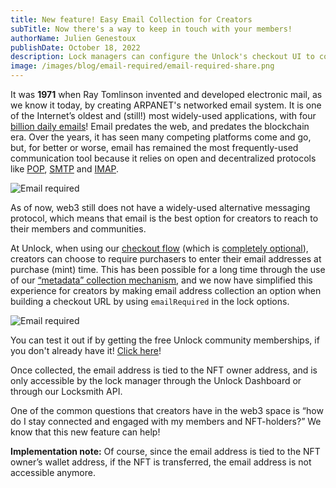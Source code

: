 ```yaml
---
title: New feature! Easy Email Collection for Creators
subTitle: Now there's a way to keep in touch with your members!
authorName: Julien Genestoux
publishDate: October 18, 2022
description: Lock managers can configure the Unlock's checkout UI to collect their member's email addresses.
image: /images/blog/email-required/email-required-share.png
---
```


It was **1971** when Ray Tomlinson invented and developed electronic mail, as we know it today, by creating ARPANET's networked email system. It is one of the Internet’s oldest and (still!) most widely-used applications, with four [billion daily emails](https://blog.hubspot.com/marketing/email-marketing-stats)! Email predates the web, and predates the blockchain era. Over the years, it has seen many competing platforms come and go, but, for better or worse, email has remained the most frequently-used communication tool because it relies on open and decentralized protocols like [POP](https://en.wikipedia.org/wiki/Post_Office_Protocol), [SMTP](https://en.wikipedia.org/wiki/Simple_Mail_Transfer_Protocol) and [IMAP](https://en.wikipedia.org/wiki/Internet_Message_Access_Protocol).

![Email required](/images/blog/email-required/email-required-share.png)

As of now, web3 still does not have a widely-used alternative messaging protocol, which means that email is the best option for creators to reach to their members and communities.

At Unlock, when using our [checkout flow](https://docs.unlock-protocol.com/tools/checkout/) (which is [completely optional](https://docs.unlock-protocol.com/getting-started/unlock-without-frontend)), creators can choose to require purchasers to enter their email addresses at purchase (mint) time. This has been possible for a long time through the use of our [“metadata” collection mechanism](https://docs.unlock-protocol.com/tools/checkout/collecting-metadata), and we now have simplified this experience for creators by making email address collection an option when building a checkout URL by using `emailRequired` in the lock options.

![Email required](/images/blog/email-required/collecting-email.png)

You can test it out if by getting the free Unlock community memberships, if you don't already have it! [Click here](https://app.unlock-protocol.com/checkout?redirectUri=https%3A%2F%2Funlock-protocol.com%2Fblog%2Femail-required&paywallConfig=%7B%22network%22%3A1%2C%22pessimistic%22%3Atrue%2C%22locks%22%3A%7B%220xCE62D71c768aeD7EA034c72a1bc4CF58830D9894%22%3A%7B%22name%22%3A%22Unlock%20Community%22%2C%22network%22%3A100%2C%22emailRequired%22%3Atrue%7D%7D%2C%22icon%22%3A%22https%3A%2F%2Fraw.githubusercontent.com%2Funlock-protocol%2Funlock%2Fmaster%2Fdesign%2Fbrand%2F1808-Unlock-Identity_Unlock-WordMark.svg%22%2C%22callToAction%22%3A%7B%22default%22%3A%22Get%20an%20Unlock%20membership%20to%20access%20our%20Discord%2C%20blog%20comments%20and%20more!%20No%20xDAI%20to%20pay%20for%20gas%3F%20Click%20the%20Claim%20button.%22%7D%7D)!

Once collected, the email address is tied to the NFT owner address, and is only accessible by the lock manager through the Unlock Dashboard or through our Locksmith API.

One of the common questions that creators have in the web3 space is “how do I stay connected and engaged with my members and NFT-holders?” We know that this new feature can help!

**Implementation note:** Of course, since the email address is tied to the NFT owner’s wallet address, if the NFT is transferred, the email address is not accessible anymore.
